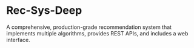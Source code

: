 # Rec-Sys-Deep
A comprehensive, production-grade recommendation system that implements multiple algorithms, provides REST APIs, and includes a web interface.
